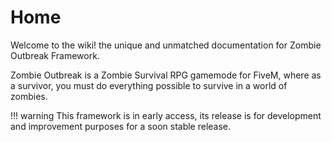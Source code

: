 # Home

Welcome to the wiki! the unique and unmatched documentation for Zombie Outbreak Framework.

Zombie Outbreak is a Zombie Survival RPG gamemode for FiveM, where as a survivor, you must do everything possible to survive in a world of zombies.

!!! warning
    This framework is in early access, its release is for development and improvement purposes for a soon stable release.